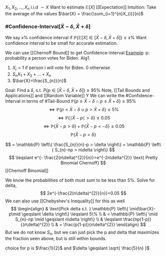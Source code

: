 $X_{1},X_{2},\dots,X_{n}$ i.i.d $\sim X$
Want to estimate $\mathbb{E}\left[ X \right]$ [[Expectation]]
Intuition: Take the average of the values $\bar{X} = \frac{\sum_{i=1}^{n}X_{i}}{n}$
### #Confidence-Interval$\left[ \bar{X}-\delta,\bar{X}+\delta \right]$ 
We say $x\%$ confidence interval if $\mathbb{P}\left\{ \mathbb{E}\left[ X \right]\in \left[ \bar{X}-\delta,\bar{X}+\delta \right] \right\}\geqslant x\%$
Want confidence interval to be small for accurate estimation.

We can use [[Chernoff Bound]] to get Confidence-Interval
<ins>Example</ins>: p: probability a person votes for Biden.
Alg1. 
1. $X_{i}=1$ if person i will vote for Biden. 0 otherwise
2. $S_{n} X_{1}+X_{2}+\dots+X_{n}$
3. $\bar{X}=\frac{S_{n}}{n}$

Goal: Find a $\delta$, s.t. $P\left\{ p \in\left[ \bar{X}-\delta,\bar{X}+\delta \right] \right\}\geqslant 95\%$
Note, [[Tail Bounds and Applications]] and [[Random Variable]] Y
We can write the #Confidence-Interval in terms of #Tail-Bound 
$\mathbb{P}\left\{ p \geqslant \bar{X}-\delta \cap p\leqslant \bar{X}+\delta\right\} \geqslant 95\%$
$$\iff \mathbb{P} \left\{ p < \bar{X}-\delta \cup p > \bar{X}+\delta\right\}\leqslant 5\%  $$
$$
\iff \mathbb{P} \left\{ \mid\bar{X} - p \mid > \delta \right\}\leqslant 0.05 
$$
$$
\iff \mathbb{P} \left\{ \bar{X}-p>\delta \right\} + \mathbb{P} \left\{ \bar{X}-p < -\delta \right\} \leqslant 0.05 
$$
$$
\mathbb{P} \left\{ \bar{X}-p>\delta \right\}
$$

$$
= \mathbb{P} \left\{ \frac{S_{n}}{n}-p > \delta \right\} = \mathbb{P} \left\{ S_{n}-np > n\delta \right\} 
$$
$$
\leqslant e^{- \frac{2(n\delta)^{2}}{n}}=e^{-2n\delta^{2}} \text{ Pretty Binomial Chernoff}
$$
[[Chernoff Binomial]]


We know the probabilities of both must sum to be less than 5%.
Solve for delta,
$$
2e^{-\frac{2(n\delta)^{2}}{n}}=0.05
$$
We can also use [[Chebyshev's Inequality]] for this as well
$$
\begin{align}
	& \text{Pick delta s.t. } \mathbb{P} \left\{ \mid\bar{X}-p\mid \geqslant \delta \right\} \leqslant 5\% \\
	& = \mathbb{P} \left\{ \mid S_{n}-np \mid \geqslant n\delta \right\}  \\
	& \leqslant \frac{np(1-p)}{(n\delta)^{2}} \\
	& = \frac{p(1-p)}{n\delta^{2}}
\end{align}
$$
But we do not know $S_{n}$, but we can just pick the p and delta that maximizes the fraction seen above, but is still within bounds.

choice for p is $\frac{1}{2}$ and $\delta \geqslant \sqrt{ \frac{5}{n} }$ 

